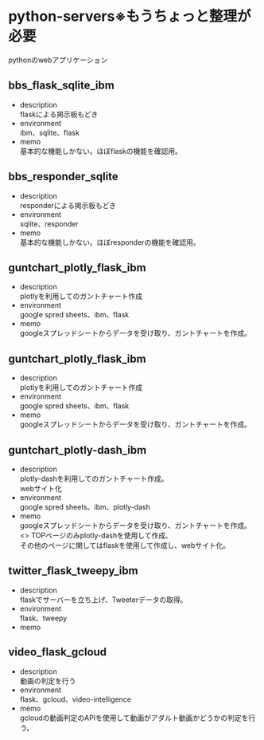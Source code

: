 # python-servers※もうちょっと整理が必要
pythonのwebアプリケーション
## bbs_flask_sqlite_ibm
- description<br>
flaskによる掲示板もどき
- environment<br>
ibm、sqlite、flask
- memo<br>
基本的な機能しかない。ほぼflaskの機能を確認用。
## bbs_responder_sqlite
- description<br>
responderによる掲示板もどき
- environment<br>
sqlite、responder
- memo<br>
基本的な機能しかない。ほぼresponderの機能を確認用。
## guntchart_plotly_flask_ibm
- description<br>
plotlyを利用してのガントチャート作成
- environment<br>
google spred sheets、ibm、flask
- memo<br>
googleスプレッドシートからデータを受け取り、ガントチャートを作成。
## guntchart_plotly_flask_ibm
- description<br>
plotlyを利用してのガントチャート作成
- environment<br>
google spred sheets、ibm、flask
- memo<br>
googleスプレッドシートからデータを受け取り、ガントチャートを作成。
## guntchart_plotly-dash_ibm
- description<br>
plotly-dashを利用してのガントチャート作成。<br>
webサイト化
- environment<br>
google spred sheets、ibm、plotly-dash
- memo<br>
googleスプレッドシートからデータを受け取り、ガントチャートを作成。<>
TOPページのみplotly-dashを使用して作成、<br>
その他のページに関してはflaskを使用して作成し、webサイト化。
## twitter_flask_tweepy_ibm
- description<br>
flaskでサーバーを立ち上げ、Tweeterデータの取得。
- environment<br>
flask、tweepy
- memo<br>
## video_flask_gcloud
- description<br>
動画の判定を行う
- environment<br>
flask、gcloud、video-intelligence
- memo<br>
gcloudの動画判定のAPIを使用して動画がアダルト動画かどうかの判定を行う。

